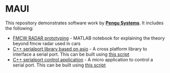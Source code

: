 # MAUI

This repository demonstrates software work by **[Pengu Systems](www.pengusystems.com)**. It includes the following:
* [FMCW RADAR prototyping](./examples/fmcw_radar/) - MATLAB notebook for explaining the theory beyond fmcw radar used in cars
* [C++ serialport library based on asio](./examples/serialport/) - A cross platform library to interface a serial port. This can be built using [this script](./scripts/cpp/build_maui.sh)
* [C++ serialport control application](./examples/microm/) - A micro application to control a serial port. This can be built using [this script](./scripts/cpp/build_maui.sh)
